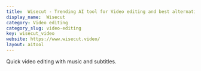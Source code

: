 ```yaml
---
title:  Wisecut - Trending AI tool for Video editing and best alternatives
display_name:  Wisecut
category: Video editing
category_slug: video-editing
key: wisecut_video
website: https://www.wisecut.video/
layout: aitool
---
```


Quick video editing with music and subtitles.
